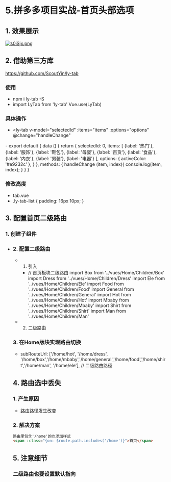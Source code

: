 # 5.拼多多项目实战-首页头部选项

## 1. 效果展示

[![s0iSjx.png](https://s3.ax1x.com/2021/01/15/s0iSjx.png)](https://imgchr.com/i/s0iSjx)

## 2. 借助第三方库

https://github.com/ScoutYin/ly-tab

### 使用

- npm i ly-tab -S
- import LyTab from 'ly-tab'
Vue.use(LyTab)

### 具体操作

- <ly-tab
    v-model="selectedId"
    :items="items"
    :options="options"
    @change="handleChange"
>
</ly-tab>
- export default {
  data () {
    return {
      selectedId: 0,
      items: [
        {label: '热门'},
        {label: '服饰'},
        {label: '鞋包'},
        {label: '母婴'},
        {label: '百货'},
        {label: '食品'},
        {label: '内衣'},
        {label: '男装'},
        {label: '电器'}
      ],
      options: {
        activeColor: '#e9232c'
      },
    }
  },
  methods: {
            handleChange (item, index){
                 console.log(item, index);
            }
        }
}

### 修改高度

- tab.vue
- .ly-tab-list {
  padding: 16px 10px;
}

## 3. 配置首页二级路由

### 1. 创建子组件

- <template>
    <div class="man">
        我是鞋包板块
    </div>
</template>

<script>
    export default {
        name: "Box"
    }
</script>

<style scoped lang="stylus" ref="stylesheet/stylus">
    .man
      width 100%
      height 100%
      background purple
      display flex
      justify-content center
      align-items center
</style>


### 2. 配置二级路由

- 1. 引入

	- // 首页板块二级路由
import Box from '../vues/Home/Children/Box'
import Dress from '../vues/Home/Children/Dress'
import Ele from '../vues/Home/Children/Ele'
import Food from '../vues/Home/Children/Food'
import General from '../vues/Home/Children/General'
import Hot from '../vues/Home/Children/Hot'
import Mbaby from '../vues/Home/Children/Mbaby'
import Shirt from '../vues/Home/Children/Shirt'
import Man from '../vues/Home/Children/Man'

- 2. 二级路由

### 3. 在Home版块实现路由切换

-  subRouteUrl: ['/home/hot', '/home/dress', '/home/box','/home/mbaby','/home/general','/home/food','/home/shirt','/home/man', '/home/ele'], // 二级路由路径

## 4. 路由选中丢失

### 1. 产生原因

- 路由路径发生改变

### 2. 解决方案

```html
路由里包含'/home'的也添加样式
<span :class="{on: $route.path.includes('/home')}">首页</span>
```

## 5. 注意细节

### 二级路由也要设置默认指向

